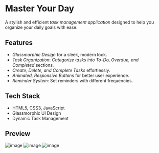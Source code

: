 #  Master Your Day

A stylish and efficient *task management application* designed to help you organize your daily goals with ease.

##  Features

- *Glassmorphic Design* for a sleek, modern look.
- *Task Organization*: *Categorize tasks into* *To-Do, Overdue, and Completed* sections.
- *Create, Delete, and Complete Tasks* effortlessly.
- *Animated, Responsive Buttons* for better user experience.
- *Reminder System*: Set reminders with different frequencies.

##  Tech Stack

- HTML5, CSS3, JavaScript
- Glassmorphic UI Design
- Dynamic Task Management

##  Preview
![image](https://github.com/user-attachments/assets/6b8b5f0f-a71c-43f8-98b5-7d6afe57174d)
![image](https://github.com/user-attachments/assets/f65b4f44-5297-4577-a122-8abc7ca42ec3)
![image](https://github.com/user-attachments/assets/922e88f6-8b83-4676-af2d-86ed8db3b0f5)




